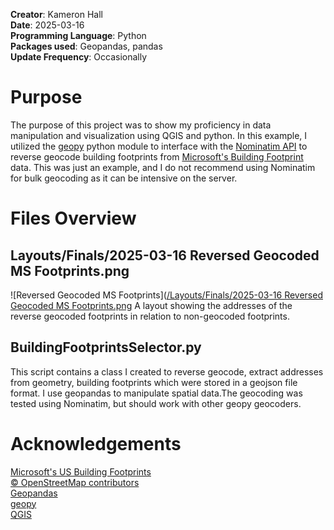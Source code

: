 **Creator**: Kameron Hall\
**Date**: 2025-03-16\
**Programming Language**: Python\
**Packages used**: Geopandas, pandas\
**Update Frequency**: Occasionally
# Purpose
The purpose of this project was to show my proficiency in data manipulation and visualization using QGIS and python.
In this example, I utilized the [geopy](https://geopy.readthedocs.io/en/stable/) python module to interface with the [Nominatim API](https://nominatim.org/) to reverse geocode building footprints
from [Microsoft's Building Footprint](https://github.com/microsoft/USBuildingFootprints?tab=readme-ov-file) data. This was just an example, and I do not recommend using Nominatim for bulk geocoding as it can be intensive on the server.

# Files Overview

## Layouts/Finals/2025-03-16 Reversed Geocoded MS Footprints.png
![Reversed Geocoded MS Footprints]([/Layouts/Finals/2025-03-16 Reversed Geocoded MS Footprints.png](Layouts/Finals/2025-03-16%20Reversed%20Geocoded%20MS%20Footprints.png)
A layout showing the addresses of the reverse geocoded footprints in relation to non-geocoded footprints.

## BuildingFootprintsSelector.py
This script contains a class I created to reverse geocode, extract addresses from geometry, building footprints which 
were stored in a geojson file format. I use geopandas to manipulate spatial data.The geocoding was tested using Nominatim, 
but should work with other geopy geocoders.

# Acknowledgements
[Microsoft's US Building Footprints](https://github.com/microsoft/USBuildingFootprints?tab=readme-ov-file)\
[© OpenStreetMap contributors](https://www.openstreetmap.org/copyright)\
[Geopandas](https://geopandas.org/en/stable/)\
[geopy](https://geopy.readthedocs.io/en/stable/)\
[QGIS](https://qgis.org/) 
